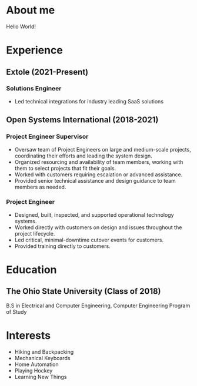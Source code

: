 # About me
Hello World!
# Experience

## Extole (2021-Present)
### Solutions Engineer
- Led technical integrations for industry leading SaaS solutions

## Open Systems International (2018-2021)
### Project Engineer Supervisor
- Oversaw team of Project Engineers on large and medium-scale projects, coordinating their efforts and leading the system design.
- Organized resourcing and availability of team members, working with them to select projects that fit their goals.
- Worked with customers requiring escalation or advanced assistance.
- Provided senior technical assistance and design guidance to team members as needed.
### Project Engineer
- Designed, built, inspected, and supported operational technology systems.
- Worked directly with customers on design and issues throughout the project lifecycle.
- Led critical, minimal-downtime cutover events for customers.
- Provided training directly to customers.

# Education
## The Ohio State University (Class of 2018)
B.S in Electrical and Computer Engineering, Computer Engineering Program of Study

# Interests
* Hiking and Backpacking
* Mechanical Keyboards
* Home Automation 
* Playing Hockey
* Learning New Things
